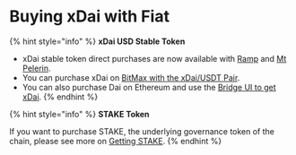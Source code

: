 # Buying xDai with Fiat

{% hint style="info" %}
**xDai USD Stable Token**

* xDai stable token direct purchases are now available with [Ramp](ramp-network.md) and [Mt Pelerin](https://www.mtpelerin.com/bridge-wallet).
* You can purchase xDai on [BitMax with the xDai/USDT Pair](https://bitmax.io/en/basic/cashtrade-spottrading/usdt/xdai).
* You can also purchase Dai on Ethereum and use the [Bridge UI to get xDai](../../bridges/converting-xdai-via-bridge/).
{% endhint %}

{% hint style="info" %}
**STAKE Token**

If you want to purchase STAKE, the underlying governance token of the chain, please see more on [Getting STAKE](../../../for-stakers/stake-token/get-stake/).
{% endhint %}



